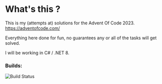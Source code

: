 # What's this ? 
This is my (attempts at) solutions for the Advent Of Code 2023.
https://adventofcode.com/

Everything here done for fun, no guarantees any or all of the tasks will get solved.

I will be working in C# / .NET 8.

### Builds:
![Build Status](https://github.com/driis/advent-of-code-2023/actions/workflows/dotnet.yml/badge.svg)
